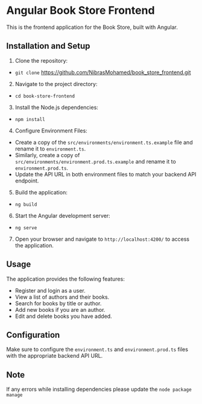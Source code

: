 # Angular Book Store Frontend

This is the frontend application for the Book Store, built with Angular.

## Installation and Setup

1. Clone the repository:

- `git clone` https://github.com/NibrasMohamed/book_store_frontend.git

2. Navigate to the project directory:

- `cd book-store-frontend`

3. Install the Node.js dependencies:

- `npm install`

4. Configure Environment Files:

- Create a copy of the `src/environments/environment.ts.example` file and rename it to `environment.ts`. 
- Similarly, create a copy of `src/environments/environment.prod.ts.example` and rename it to `environment.prod.ts`. 
- Update the API URL in both environment files to match your backend API endpoint.

5. Build the application:

- `ng build`

6. Start the Angular development server:

- `ng serve`

7. Open your browser and navigate to `http://localhost:4200/` to access the application.

## Usage

The application provides the following features:

- Register and login as a user.
- View a list of authors and their books.
- Search for books by title or author.
- Add new books if you are an author.
- Edit and delete books you have added.

## Configuration

Make sure to configure the `environment.ts` and `environment.prod.ts` files with the appropriate backend API URL.

## Note

If any errors while installing dependencies please update the `node package manage`

